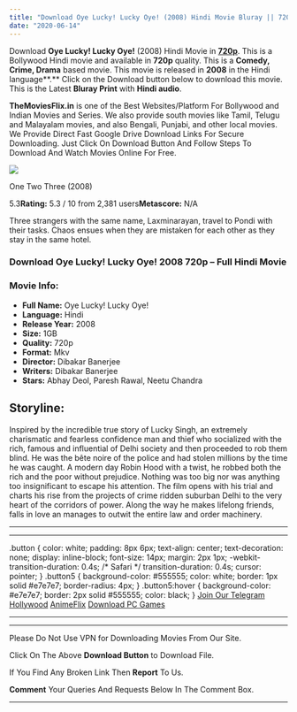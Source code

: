 ```yaml
---
title: "Download Oye Lucky! Lucky Oye! (2008) Hindi Movie Bluray || 720p [1GB]"
date: "2020-06-14"
---
```


Download **Oye Lucky! Lucky Oye!** (2008) Hindi Movie in [**720p**](https://1moviesflix.com/720p-movies/). This is a Bollywood Hindi movie and available in **720p** quality. This is a **Comedy, Crime, Drama** based movie. This movie is released in **2008** in the Hindi language**.** Click on the Download button below to download this movie. This is the Latest **Bluray Print** with **Hindi audio**.

**TheMoviesFlix.in** is one of the Best Websites/Platform For Bollywood and Indian Movies and Series. We also provide south movies like Tamil, Telugu and Malayalam movies, and also Bengali, Punjabi, and other local movies. We Provide Direct Fast Google Drive Download Links For Secure Downloading. Just Click On Download Button And Follow Steps To Download And Watch Movies Online For Free.

[![](https://m.media-amazon.com/images/M/MV5BMjA0OTgzNjA1Ml5BMl5BanBnXkFtZTgwNjg3MjcwMzE@._V1_SX300.jpg)](https://www.imdb.com/title/tt1176960/ "One Two Three")

One Two Three (2008)

5.3**Rating:** 5.3 / 10 from 2,381 users**Metascore:** N/A

Three strangers with the same name, Laxminarayan, travel to Pondi with their tasks. Chaos ensues when they are mistaken for each other as they stay in the same hotel.

### Download Oye Lucky! Lucky Oye! 2008 720p – Full Hindi Movie

### Movie Info:

- **Full Name:** Oye Lucky! Lucky Oye!
- **Language:** Hindi
- **Release Year:** 2008
- **Size:** 1GB
- **Quality:** 720p
- **Format:** Mkv
- **Director:** Dibakar Banerjee
- **Writers:** Dibakar Banerjee
- **Stars:** Abhay Deol, Paresh Rawal, Neetu Chandra

## Storyline:

Inspired by the incredible true story of Lucky Singh, an extremely charismatic and fearless confidence man and thief who socialized with the rich, famous and influential of Delhi society and then proceeded to rob them blind. He was the bête noire of the police and had stolen millions by the time he was caught. A modern day Robin Hood with a twist, he robbed both the rich and the poor without prejudice. Nothing was too big nor was anything too insignificant to escape his attention. The film opens with his trial and charts his rise from the projects of crime ridden suburban Delhi to the very heart of the corridors of power. Along the way he makes lifelong friends, falls in love an manages to outwit the entire law and order machinery.

* * *

* * *

.button { color: white; padding: 8px 6px; text-align: center; text-decoration: none; display: inline-block; font-size: 14px; margin: 2px 1px; -webkit-transition-duration: 0.4s; /\* Safari \*/ transition-duration: 0.4s; cursor: pointer; } .button5 { background-color: #555555; color: white; border: 1px solid #e7e7e7; border-radius: 4px; } .button5:hover { background-color: #e7e7e7; border: 2px solid #555555; color: black; } [Join Our Telegram](http://gdrivepro.xyz/join.php) [Hollywood](https://moviesverse.com/) [AnimeFlix](https://animeflix.in/) [Download PC Games](https://gamesflix.net/)  

* * *

* * *

  

Please Do Not Use VPN for Downloading Movies From Our Site.

Click On The Above **Download Button** to Download File.

If You Find Any Broken Link Then **Report** To Us.

**Comment** Your Queries And Requests Below In The Comment Box.

* * *
